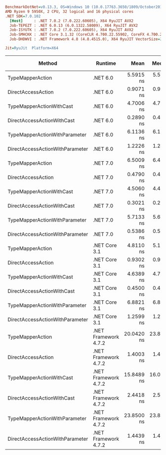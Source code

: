 ``` ini

BenchmarkDotNet=v0.13.3, OS=Windows 10 (10.0.17763.3650/1809/October2018Update/Redstone5), VM=Hyper-V
AMD Ryzen 9 5950X, 2 CPU, 32 logical and 16 physical cores
.NET SDK=7.0.102
  [Host]     : .NET 7.0.2 (7.0.222.60605), X64 RyuJIT AVX2
  Job-TEPEZT : .NET 6.0.13 (6.0.1322.58009), X64 RyuJIT AVX2
  Job-ISYUTK : .NET 7.0.2 (7.0.222.60605), X64 RyuJIT AVX2
  Job-SMHCKK : .NET Core 3.1.32 (CoreCLR 4.700.22.55902, CoreFX 4.700.22.56512), X64 RyuJIT AVX2
  Job-DHDWVI : .NET Framework 4.8 (4.8.4515.0), X64 RyuJIT VectorSize=256

Jit=RyuJit  Platform=X64  

```
|                          Method |              Runtime |       Mean |     Median | Ratio | Allocated | Alloc Ratio |
|-------------------------------- |--------------------- |-----------:|-----------:|------:|----------:|------------:|
|                TypeMapperAction |             .NET 6.0 |  5.5915 ns |  5.5968 ns |  4.01 |         - |          NA |
|              DirectAccessAction |             .NET 6.0 |  0.9071 ns |  0.9145 ns |  0.65 |         - |          NA |
|        TypeMapperActionWithCast |             .NET 6.0 |  4.7006 ns |  4.7065 ns |  3.35 |         - |          NA |
|      DirectAccessActionWithCast |             .NET 6.0 |  0.2890 ns |  0.4303 ns |  0.12 |         - |          NA |
|   TypeMapperActionWithParameter |             .NET 6.0 |  6.1136 ns |  6.1849 ns |  4.39 |         - |          NA |
| DirectAccessActionWithParameter |             .NET 6.0 |  1.2226 ns |  1.2420 ns |  0.88 |         - |          NA |
|                TypeMapperAction |             .NET 7.0 |  6.5009 ns |  6.4885 ns |  4.65 |         - |          NA |
|              DirectAccessAction |             .NET 7.0 |  0.4790 ns |  0.4960 ns |  0.35 |         - |          NA |
|        TypeMapperActionWithCast |             .NET 7.0 |  4.5060 ns |  4.4958 ns |  3.23 |         - |          NA |
|      DirectAccessActionWithCast |             .NET 7.0 |  0.3021 ns |  0.2587 ns |  0.21 |         - |          NA |
|   TypeMapperActionWithParameter |             .NET 7.0 |  5.7133 ns |  5.6765 ns |  4.09 |         - |          NA |
| DirectAccessActionWithParameter |             .NET 7.0 |  0.5386 ns |  0.5377 ns |  0.39 |         - |          NA |
|                TypeMapperAction |        .NET Core 3.1 |  4.8110 ns |  5.1268 ns |  2.96 |         - |          NA |
|              DirectAccessAction |        .NET Core 3.1 |  0.9302 ns |  0.9395 ns |  0.67 |         - |          NA |
|        TypeMapperActionWithCast |        .NET Core 3.1 |  4.6389 ns |  4.7051 ns |  3.27 |         - |          NA |
|      DirectAccessActionWithCast |        .NET Core 3.1 |  0.4500 ns |  0.4574 ns |  0.32 |         - |          NA |
|   TypeMapperActionWithParameter |        .NET Core 3.1 |  6.8821 ns |  6.8949 ns |  4.92 |         - |          NA |
| DirectAccessActionWithParameter |        .NET Core 3.1 |  1.2599 ns |  1.2756 ns |  0.89 |         - |          NA |
|                TypeMapperAction | .NET Framework 4.7.2 | 20.0420 ns | 23.8985 ns | 15.47 |         - |          NA |
|              DirectAccessAction | .NET Framework 4.7.2 |  1.4003 ns |  1.4063 ns |  1.00 |         - |          NA |
|        TypeMapperActionWithCast | .NET Framework 4.7.2 | 15.8489 ns | 16.0238 ns | 11.34 |         - |          NA |
|      DirectAccessActionWithCast | .NET Framework 4.7.2 |  2.4418 ns |  2.5053 ns |  1.77 |         - |          NA |
|   TypeMapperActionWithParameter | .NET Framework 4.7.2 | 23.8500 ns | 23.8239 ns | 17.12 |         - |          NA |
| DirectAccessActionWithParameter | .NET Framework 4.7.2 |  1.4439 ns |  1.4519 ns |  1.03 |         - |          NA |
